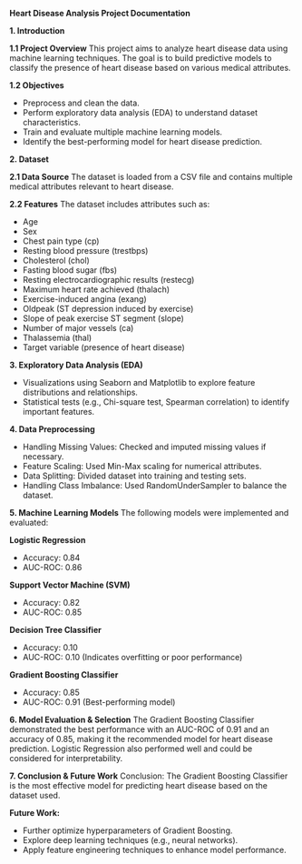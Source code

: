 **Heart Disease Analysis Project Documentation**

**1. Introduction**

**1.1 Project Overview**
This project aims to analyze heart disease data using machine learning techniques. The goal is to build predictive models to classify the presence of heart disease based on various medical attributes.

**1.2 Objectives**
- Preprocess and clean the data.
- Perform exploratory data analysis (EDA) to understand dataset characteristics.
- Train and evaluate multiple machine learning models.
- Identify the best-performing model for heart disease prediction.
 
**2. Dataset**
   
**2.1 Data Source**
The dataset is loaded from a CSV file and contains multiple medical attributes relevant to heart disease.
 
**2.2 Features**
The dataset includes attributes such as:

- Age
- Sex
- Chest pain type (cp)
- Resting blood pressure (trestbps)
- Cholesterol (chol)
- Fasting blood sugar (fbs)
- Resting electrocardiographic results (restecg)
- Maximum heart rate achieved (thalach)
- Exercise-induced angina (exang)
- Oldpeak (ST depression induced by exercise)
- Slope of peak exercise ST segment (slope)
- Number of major vessels (ca)
- Thalassemia (thal)
- Target variable (presence of heart disease)
 
**3. Exploratory Data Analysis (EDA)**
- Visualizations using Seaborn and Matplotlib to explore feature distributions and relationships.
- Statistical tests (e.g., Chi-square test, Spearman correlation) to identify important features.

**4. Data Preprocessing**
- Handling Missing Values: Checked and imputed missing values if necessary.
- Feature Scaling: Used Min-Max scaling for numerical attributes.
- Data Splitting: Divided dataset into training and testing sets.
- Handling Class Imbalance: Used RandomUnderSampler to balance the dataset.
 
**5. Machine Learning Models**
The following models were implemented and evaluated:

**Logistic Regression**
- Accuracy: 0.84
- AUC-ROC: 0.86

**Support Vector Machine (SVM)**
- Accuracy: 0.82
- AUC-ROC: 0.85

**Decision Tree Classifier**
- Accuracy: 0.10
- AUC-ROC: 0.10 (Indicates overfitting or poor performance)

**Gradient Boosting Classifier**
- Accuracy: 0.85
- AUC-ROC: 0.91 (Best-performing model)

**6. Model Evaluation & Selection**
The Gradient Boosting Classifier demonstrated the best performance with an AUC-ROC of 0.91 and an accuracy of 0.85, making it the recommended model for heart disease prediction. Logistic Regression also performed well and could be considered for interpretability.

**7. Conclusion & Future Work**
Conclusion: The Gradient Boosting Classifier is the most effective model for predicting heart disease based on the dataset used.

**Future Work:**

- Further optimize hyperparameters of Gradient Boosting.
- Explore deep learning techniques (e.g., neural networks).
- Apply feature engineering techniques to enhance model performance.


